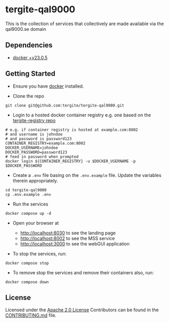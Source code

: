 # tergite-qal9000

This is the collection of services that collectively are made available via the qal9000.se domain

## Dependencies

- [docker +v23.0.5](https://www.docker.com/products/docker-desktop/)

## Getting Started

- Ensure you have [docker](https://docs.docker.com/engine/install/) installed.

- Clone the repo

```shell
git clone git@github.com:tergite/tergite-qal9000.git
```

- Login to a hosted docker container registry e.g. one based on the [tergite-registry repo](https://github.com/tergite/tergite-registry)

```shell
# e.g. if container registry is hosted at example.com:8002
# and username is johndoe
# and password is password123
CONTAINER_REGISTRY=example.com:8002
DOCKER_USERNAME=johndoe
DOCKER_PASSWORD=password123
# feed in password when prompted
docker login ${CONTAINER_REGISTRY} -u $DOCKER_USERNAME -p $DOCKER_PASSWORD
```

- Create a `.env` file basing on the `.env.example` file. 
Update the variables therein appropriately.

```shell
cd tergite-qal9000
cp .env.example .env
```

- Run the services

```shell
docker compose up -d
```

- Open your browser at 

    - [http://localhost:8030](http://localhost:8030) to see the landing page
    - [http://localhost:8002](http://localhost:8002) to see the MSS service
    - [http://localhost:3000](http://localhost:3000) to see the webGUI application

- To stop the services, run:

```shell
docker compose stop
```

- To remove stop the services and remove their containers also, run:

```shell
docker compose down
```

## License

Licensed under the [Apache 2.0 License](./LICENSE)
Contributors can be found in the [CONTRIBUTING.md](./CONTRIBUTING.md) file.
